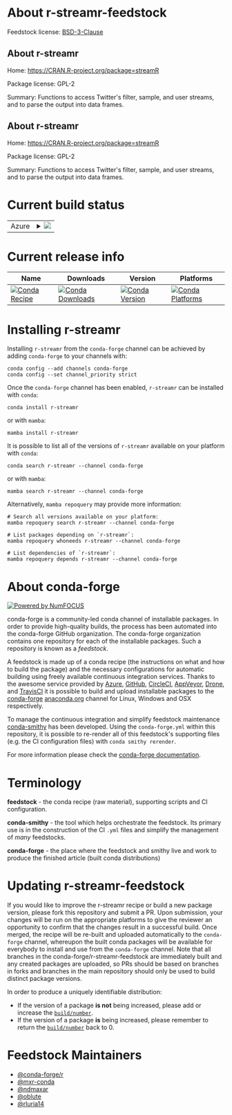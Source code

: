 About r-streamr-feedstock
=========================

Feedstock license: [BSD-3-Clause](https://github.com/conda-forge/r-streamr-feedstock/blob/main/LICENSE.txt)


About r-streamr
---------------

Home: https://CRAN.R-project.org/package=streamR

Package license: GPL-2

Summary: Functions to access Twitter's filter, sample, and user streams, and to parse the output into data frames.

About r-streamr
---------------

Home: https://CRAN.R-project.org/package=streamR

Package license: GPL-2

Summary: Functions to access Twitter's filter, sample, and user streams, and to parse the output into data frames.

Current build status
====================


<table>
    
  <tr>
    <td>Azure</td>
    <td>
      <details>
        <summary>
          <a href="https://dev.azure.com/conda-forge/feedstock-builds/_build/latest?definitionId=9941&branchName=main">
            <img src="https://dev.azure.com/conda-forge/feedstock-builds/_apis/build/status/r-streamr-feedstock?branchName=main">
          </a>
        </summary>
        <table>
          <thead><tr><th>Variant</th><th>Status</th></tr></thead>
          <tbody><tr>
              <td>linux_64_r_base4.4</td>
              <td>
                <a href="https://dev.azure.com/conda-forge/feedstock-builds/_build/latest?definitionId=9941&branchName=main">
                  <img src="https://dev.azure.com/conda-forge/feedstock-builds/_apis/build/status/r-streamr-feedstock?branchName=main&jobName=linux&configuration=linux%20linux_64_r_base4.4" alt="variant">
                </a>
              </td>
            </tr><tr>
              <td>linux_64_r_base4.5</td>
              <td>
                <a href="https://dev.azure.com/conda-forge/feedstock-builds/_build/latest?definitionId=9941&branchName=main">
                  <img src="https://dev.azure.com/conda-forge/feedstock-builds/_apis/build/status/r-streamr-feedstock?branchName=main&jobName=linux&configuration=linux%20linux_64_r_base4.5" alt="variant">
                </a>
              </td>
            </tr><tr>
              <td>osx_64_r_base4.4</td>
              <td>
                <a href="https://dev.azure.com/conda-forge/feedstock-builds/_build/latest?definitionId=9941&branchName=main">
                  <img src="https://dev.azure.com/conda-forge/feedstock-builds/_apis/build/status/r-streamr-feedstock?branchName=main&jobName=osx&configuration=osx%20osx_64_r_base4.4" alt="variant">
                </a>
              </td>
            </tr><tr>
              <td>osx_64_r_base4.5</td>
              <td>
                <a href="https://dev.azure.com/conda-forge/feedstock-builds/_build/latest?definitionId=9941&branchName=main">
                  <img src="https://dev.azure.com/conda-forge/feedstock-builds/_apis/build/status/r-streamr-feedstock?branchName=main&jobName=osx&configuration=osx%20osx_64_r_base4.5" alt="variant">
                </a>
              </td>
            </tr><tr>
              <td>win_64_r_base4.4</td>
              <td>
                <a href="https://dev.azure.com/conda-forge/feedstock-builds/_build/latest?definitionId=9941&branchName=main">
                  <img src="https://dev.azure.com/conda-forge/feedstock-builds/_apis/build/status/r-streamr-feedstock?branchName=main&jobName=win&configuration=win%20win_64_r_base4.4" alt="variant">
                </a>
              </td>
            </tr><tr>
              <td>win_64_r_base4.5</td>
              <td>
                <a href="https://dev.azure.com/conda-forge/feedstock-builds/_build/latest?definitionId=9941&branchName=main">
                  <img src="https://dev.azure.com/conda-forge/feedstock-builds/_apis/build/status/r-streamr-feedstock?branchName=main&jobName=win&configuration=win%20win_64_r_base4.5" alt="variant">
                </a>
              </td>
            </tr>
          </tbody>
        </table>
      </details>
    </td>
  </tr>
</table>

Current release info
====================

| Name | Downloads | Version | Platforms |
| --- | --- | --- | --- |
| [![Conda Recipe](https://img.shields.io/badge/recipe-r--streamr-green.svg)](https://anaconda.org/conda-forge/r-streamr) | [![Conda Downloads](https://img.shields.io/conda/dn/conda-forge/r-streamr.svg)](https://anaconda.org/conda-forge/r-streamr) | [![Conda Version](https://img.shields.io/conda/vn/conda-forge/r-streamr.svg)](https://anaconda.org/conda-forge/r-streamr) | [![Conda Platforms](https://img.shields.io/conda/pn/conda-forge/r-streamr.svg)](https://anaconda.org/conda-forge/r-streamr) |

Installing r-streamr
====================

Installing `r-streamr` from the `conda-forge` channel can be achieved by adding `conda-forge` to your channels with:

```
conda config --add channels conda-forge
conda config --set channel_priority strict
```

Once the `conda-forge` channel has been enabled, `r-streamr` can be installed with `conda`:

```
conda install r-streamr
```

or with `mamba`:

```
mamba install r-streamr
```

It is possible to list all of the versions of `r-streamr` available on your platform with `conda`:

```
conda search r-streamr --channel conda-forge
```

or with `mamba`:

```
mamba search r-streamr --channel conda-forge
```

Alternatively, `mamba repoquery` may provide more information:

```
# Search all versions available on your platform:
mamba repoquery search r-streamr --channel conda-forge

# List packages depending on `r-streamr`:
mamba repoquery whoneeds r-streamr --channel conda-forge

# List dependencies of `r-streamr`:
mamba repoquery depends r-streamr --channel conda-forge
```


About conda-forge
=================

[![Powered by
NumFOCUS](https://img.shields.io/badge/powered%20by-NumFOCUS-orange.svg?style=flat&colorA=E1523D&colorB=007D8A)](https://numfocus.org)

conda-forge is a community-led conda channel of installable packages.
In order to provide high-quality builds, the process has been automated into the
conda-forge GitHub organization. The conda-forge organization contains one repository
for each of the installable packages. Such a repository is known as a *feedstock*.

A feedstock is made up of a conda recipe (the instructions on what and how to build
the package) and the necessary configurations for automatic building using freely
available continuous integration services. Thanks to the awesome service provided by
[Azure](https://azure.microsoft.com/en-us/services/devops/), [GitHub](https://github.com/),
[CircleCI](https://circleci.com/), [AppVeyor](https://www.appveyor.com/),
[Drone](https://cloud.drone.io/welcome), and [TravisCI](https://travis-ci.com/)
it is possible to build and upload installable packages to the
[conda-forge](https://anaconda.org/conda-forge) [anaconda.org](https://anaconda.org/)
channel for Linux, Windows and OSX respectively.

To manage the continuous integration and simplify feedstock maintenance
[conda-smithy](https://github.com/conda-forge/conda-smithy) has been developed.
Using the ``conda-forge.yml`` within this repository, it is possible to re-render all of
this feedstock's supporting files (e.g. the CI configuration files) with ``conda smithy rerender``.

For more information please check the [conda-forge documentation](https://conda-forge.org/docs/).

Terminology
===========

**feedstock** - the conda recipe (raw material), supporting scripts and CI configuration.

**conda-smithy** - the tool which helps orchestrate the feedstock.
                   Its primary use is in the construction of the CI ``.yml`` files
                   and simplify the management of *many* feedstocks.

**conda-forge** - the place where the feedstock and smithy live and work to
                  produce the finished article (built conda distributions)


Updating r-streamr-feedstock
============================

If you would like to improve the r-streamr recipe or build a new
package version, please fork this repository and submit a PR. Upon submission,
your changes will be run on the appropriate platforms to give the reviewer an
opportunity to confirm that the changes result in a successful build. Once
merged, the recipe will be re-built and uploaded automatically to the
`conda-forge` channel, whereupon the built conda packages will be available for
everybody to install and use from the `conda-forge` channel.
Note that all branches in the conda-forge/r-streamr-feedstock are
immediately built and any created packages are uploaded, so PRs should be based
on branches in forks and branches in the main repository should only be used to
build distinct package versions.

In order to produce a uniquely identifiable distribution:
 * If the version of a package **is not** being increased, please add or increase
   the [``build/number``](https://docs.conda.io/projects/conda-build/en/latest/resources/define-metadata.html#build-number-and-string).
 * If the version of a package **is** being increased, please remember to return
   the [``build/number``](https://docs.conda.io/projects/conda-build/en/latest/resources/define-metadata.html#build-number-and-string)
   back to 0.

Feedstock Maintainers
=====================

* [@conda-forge/r](https://github.com/orgs/conda-forge/teams/r/)
* [@mxr-conda](https://github.com/mxr-conda/)
* [@ndmaxar](https://github.com/ndmaxar/)
* [@oblute](https://github.com/oblute/)
* [@rluria14](https://github.com/rluria14/)

